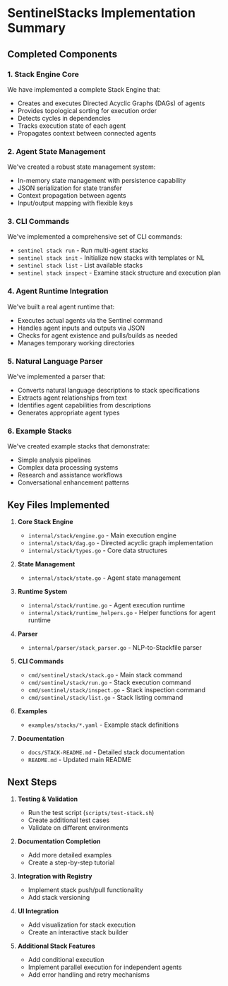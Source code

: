 # SentinelStacks Implementation Summary

## Completed Components

### 1. Stack Engine Core

We have implemented a complete Stack Engine that:
- Creates and executes Directed Acyclic Graphs (DAGs) of agents
- Provides topological sorting for execution order
- Detects cycles in dependencies
- Tracks execution state of each agent
- Propagates context between connected agents

### 2. Agent State Management

We've created a robust state management system:
- In-memory state management with persistence capability
- JSON serialization for state transfer
- Context propagation between agents
- Input/output mapping with flexible keys

### 3. CLI Commands

We've implemented a comprehensive set of CLI commands:
- `sentinel stack run` - Run multi-agent stacks
- `sentinel stack init` - Initialize new stacks with templates or NL
- `sentinel stack list` - List available stacks
- `sentinel stack inspect` - Examine stack structure and execution plan

### 4. Agent Runtime Integration

We've built a real agent runtime that:
- Executes actual agents via the Sentinel command
- Handles agent inputs and outputs via JSON
- Checks for agent existence and pulls/builds as needed
- Manages temporary working directories

### 5. Natural Language Parser

We've implemented a parser that:
- Converts natural language descriptions to stack specifications
- Extracts agent relationships from text
- Identifies agent capabilities from descriptions
- Generates appropriate agent types

### 6. Example Stacks

We've created example stacks that demonstrate:
- Simple analysis pipelines
- Complex data processing systems
- Research and assistance workflows
- Conversational enhancement patterns

## Key Files Implemented

1. **Core Stack Engine**
   - `internal/stack/engine.go` - Main execution engine
   - `internal/stack/dag.go` - Directed acyclic graph implementation
   - `internal/stack/types.go` - Core data structures

2. **State Management**
   - `internal/stack/state.go` - Agent state management

3. **Runtime System**
   - `internal/stack/runtime.go` - Agent execution runtime
   - `internal/stack/runtime_helpers.go` - Helper functions for agent runtime

4. **Parser**
   - `internal/parser/stack_parser.go` - NLP-to-Stackfile parser

5. **CLI Commands**
   - `cmd/sentinel/stack/stack.go` - Main stack command
   - `cmd/sentinel/stack/run.go` - Stack execution command
   - `cmd/sentinel/stack/inspect.go` - Stack inspection command
   - `cmd/sentinel/stack/list.go` - Stack listing command

6. **Examples**
   - `examples/stacks/*.yaml` - Example stack definitions

7. **Documentation**
   - `docs/STACK-README.md` - Detailed stack documentation
   - `README.md` - Updated main README

## Next Steps

1. **Testing & Validation**
   - Run the test script (`scripts/test-stack.sh`)
   - Create additional test cases
   - Validate on different environments

2. **Documentation Completion**
   - Add more detailed examples
   - Create a step-by-step tutorial

3. **Integration with Registry**
   - Implement stack push/pull functionality
   - Add stack versioning

4. **UI Integration**
   - Add visualization for stack execution
   - Create an interactive stack builder

5. **Additional Stack Features**
   - Add conditional execution
   - Implement parallel execution for independent agents
   - Add error handling and retry mechanisms
